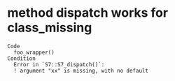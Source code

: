 # method dispatch works for class_missing

    Code
      foo_wrapper()
    Condition
      Error in `S7::S7_dispatch()`:
      ! argument "xx" is missing, with no default

